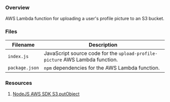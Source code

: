 ### Overview

AWS Lambda function for uploading a user's profile picture to an S3 bucket.

### Files

| Filename               | Description                                                                       |
|------------------------|-----------------------------------------------------------------------------------|
| `index.js`             | JavaScript source code for the `upload-profile-picture` AWS Lambda function.      |
| `package.json`         | `npm` dependencies for the AWS Lambda function.                                   |

### Resources

1. [NodeJS AWS SDK S3.putObject](https://docs.aws.amazon.com/AWSJavaScriptSDK/latest/AWS/S3.html#putObject-property)